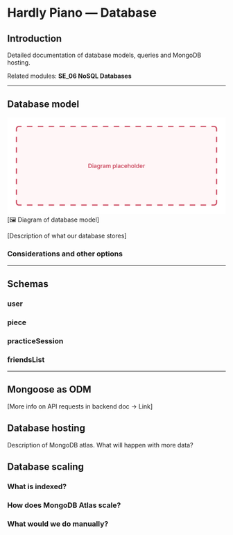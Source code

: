 # Hardly Piano — Database

## Introduction

Detailed documentation of database models, queries and MongoDB hosting.

Related modules: **SE_06 NoSQL Databases**

---

## Database model

![placeholder-name](.//img/placeholder.jpg)
[🖼 Diagram of database model]

[Description of what our database stores]

### Considerations and other options

---

## Schemas

### user

### piece

### practiceSession

### friendsList

---

## Mongoose as ODM

[More info on API requests in backend doc -> Link]

## Database hosting

Description of MongoDB atlas. What will happen with more data?

## Database scaling

### What is indexed?

### How does MongoDB Atlas scale?

### What would we do manually?
